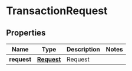 
# TransactionRequest

## Properties
Name | Type | Description | Notes
------------ | ------------- | ------------- | -------------
**request** | [**Request**](Request.md) | Request | 



